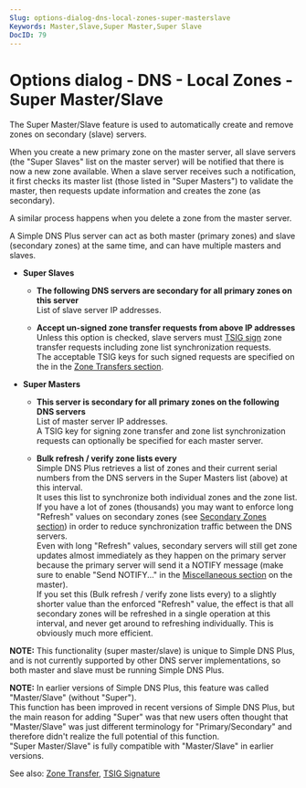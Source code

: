 ```yaml
---
Slug: options-dialog-dns-local-zones-super-masterslave
Keywords: Master,Slave,Super Master,Super Slave
DocID: 79
---
```

# Options dialog - DNS - Local Zones - Super Master/Slave

The Super Master/Slave feature is used to automatically create and remove zones on secondary (slave) servers.

When you create a new primary zone on the master server, all slave servers (the "Super Slaves" list on the master server) will be notified that there is now a new zone available. When a slave server receives such a notification, it first checks its master list (those listed in "Super Masters") to validate the master, then requests update information and creates the zone (as secondary).

A similar process happens when you delete a zone from the master server.

A Simple DNS Plus server can act as both master (primary zones) and slave (secondary zones) at the same time, and can have multiple masters and slaves.

- **Super Slaves**

    - **The following DNS servers are secondary for all primary zones on this server**\
    List of slave server IP addresses.

    - **Accept un-signed zone transfer requests from above IP addresses**\
    Unless this option is checked, slave servers must [TSIG sign](df_tsig.md) zone transfer requests including zone list synchronization requests.\
    The acceptable TSIG keys for such signed requests are specified on the in the [Zone Transfers section](wd_opt_dnszt.md).

- **Super Masters**

    - **This server is secondary for all primary zones on the following DNS servers**\
    List of master server IP addresses.\
    A TSIG key for signing zone transfer and zone list synchronization requests can optionally be specified for each master server.

    - **Bulk refresh / verify zone lists every**\
    Simple DNS Plus retrieves a list of zones and their current serial numbers from the DNS servers in the Super Masters list (above) at this interval.\
    It uses this list to synchronize both individual zones and the zone list.\
    If you have a lot of zones (thousands) you may want to enforce long "Refresh" values on secondary zones (see [Secondary Zones section](wd_opt_dnsns2.md)) in order to reduce synchronization traffic between the DNS servers.\
    Even with long "Refresh" values, secondary servers will still get zone updates almost immediately as they happen on the primary server because the primary server will send it a NOTIFY message (make sure to enable "Send NOTIFY..." in the [Miscellaneous section](wd_opt_dnsmisc.md) on the master).\
    If you set this (Bulk refresh / verify zone lists every) to a slightly shorter value than the enforced "Refresh" value, the effect is that all secondary zones will be refreshed in a single operation at this interval, and never get around to refreshing individually. This is obviously much more efficient.


**NOTE:** This functionality (super master/slave) is unique to Simple DNS Plus, and is not currently supported by other DNS server implementations, so both master and slave must be running Simple DNS Plus.

**NOTE:** In earlier versions of Simple DNS Plus, this feature was called "Master/Slave" (without "Super").\
This function has been improved in recent versions of Simple DNS Plus, but the main reason for adding "Super" was that new users often thought that "Master/Slave" was just different terminology for "Primary/Secondary" and therefore didn't realize the full potential of this function.\
"Super Master/Slave" is fully compatible with "Master/Slave" in earlier versions.



See also: [Zone Transfer](df_zonetransfer.md), [TSIG Signature](df_tsig.md)

